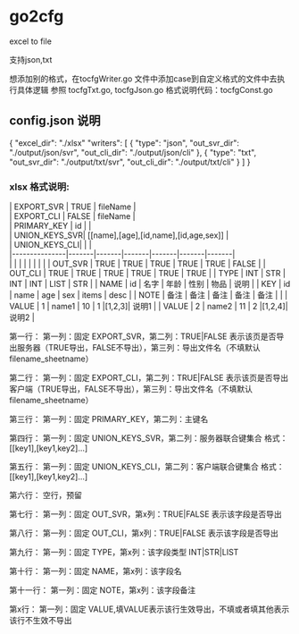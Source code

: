 # go2cfg
excel to file

支持json,txt

想添加别的格式，在tocfgWriter.go 文件中添加case到自定义格式的文件中去执行具体逻辑
参照 tocfgTxt.go, tocfgJson.go
格式说明代码：tocfgConst.go


## config.json 说明
{
    "excel_dir": "./xlsx"   <!-- 导出目录 -->
    "writers": [ <!-- 导出格式列表 -->
       {
        "type": "json",  <!-- 导出格式 -->
        "out_svr_dir": "./output/json/svr",  <!-- 导出服务器目录 -->
        "out_cli_dir": "./output/json/cli"  <!-- 导出客户端目录 -->
       },
       {
        "type": "txt",
        "out_svr_dir": "./output/txt/svr",
        "out_cli_dir": "./output/txt/cli"
       }
    ]
}


### xlsx 格式说明:
| EXPORT_SVR	| TRUE	| fileName | 				
| EXPORT_CLI	| FALSE	| fileName |		
| PRIMARY_KEY	| id	| 		   |	
| UNION_KEYS_SVR| [[name],[age],[id,name],[id,age,sex]]	| 			
| UNION_KEYS_CLI|       |          | 				
|---------------|-------|-------|-------|-------|-------|-------|	
|               |       |       |       |       |       |       | 
| OUT_SVR	    | TRUE	| TRUE	| TRUE	| TRUE	| TRUE	| FALSE | 
| OUT_CLI	    | TRUE	| TRUE	| TRUE	| TRUE	| TRUE	| TRUE  | 
| TYPE	        | INT	| STR	|  INT	| INT	| LIST	|  STR  | 
| NAME	        | id	| 名字	| 年龄	| 性别	| 物品	| 说明  | 
| KEY	        | id	| name	| age	| sex	| items	| desc  | 
| NOTE	        | 备注	| 备注	| 备注	| 备注	| 备注	|       | 
| VALUE	        | 1	    | name1	| 10	|   1	|[1,2,3]| 说明1 | 
| VALUE	        | 2	    | name2	| 11	|   2	|[1,2,4]| 说明2 | 


第一行：
    第一列：固定 EXPORT_SVR，第二列：TRUE|FALSE 表示该页是否导出服务器（TRUE导出，FALSE不导出），第三列：导出文件名（不填默认filename_sheetname）

第二行：
    第一列：固定 EXPORT_CLI，第二列：TRUE|FALSE 表示该页是否导出客户端（TRUE导出，FALSE不导出），第三列：导出文件名（不填默认filename_sheetname）

第三行：
    第一列：固定 PRIMARY_KEY，第二列：主键名

第四行：
    第一列：固定 UNION_KEYS_SVR，第二列：服务器联合键集合 格式：[[key1],[key1,key2]...]

第五行：
    第一列：固定 UNION_KEYS_CLI，第二列：客户端联合键集合 格式：[[key1],[key1,key2]...]

第六行：
    空行，预留

第七行：
    第一列：固定 OUT_SVR，第x列：TRUE|FALSE 表示该字段是否导出

第八行：
    第一列：固定 OUT_CLI，第x列：TRUE|FALSE 表示该字段是否导出

第九行：
    第一列：固定 TYPE，第x列：该字段类型 INT|STR|LIST

第十行：
    第一列：固定 NAME，第x列：该字段名

第十一行：
    第一列：固定 NOTE，第x列：该字段备注

第x行：
    第一列：固定 VALUE,填VALUE表示该行生效导出，不填或者填其他表示该行不生效不导出
